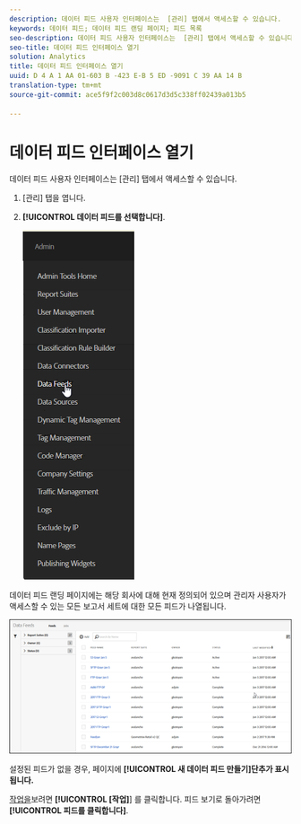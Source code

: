 ```yaml
---
description: 데이터 피드 사용자 인터페이스는  [관리] 탭에서 액세스할 수 있습니다.
keywords: 데이터 피드; 데이터 피드 랜딩 페이지; 피드 목록
seo-description: 데이터 피드 사용자 인터페이스는  [관리] 탭에서 액세스할 수 있습니다.
seo-title: 데이터 피드 인터페이스 열기
solution: Analytics
title: 데이터 피드 인터페이스 열기
uuid: D 4 A 1 AA 01-603 B -423 E-B 5 ED -9091 C 39 AA 14 B
translation-type: tm+mt
source-git-commit: ace5f9f2c003d8c0617d3d5c338ff02439a013b5

---
```



# 데이터 피드 인터페이스 열기

데이터 피드 사용자 인터페이스는  [관리] 탭에서 액세스할 수 있습니다.

1. [관리] 탭을 엽니다. 
1. **[!UICONTROL 데이터 피드를 선택합니다]**.

   ![Experience Cloud 메뉴](assets/AdminMenu.png)

데이터 피드 랜딩 페이지에는 해당 회사에 대해 현재 정의되어 있으며 관리자 사용자가 액세스할 수 있는 모든 보고서 세트에 대한 모든 피드가 나열됩니다.

![데이터 피드 목록](assets/feeds.png)

설정된 피드가 없을 경우, 페이지에 **[!UICONTROL 새 데이터 피드 만들기]단추가 표시됩니다.**

[작업을](../../../export/analytics-data-feed/c-data-feed-actions/t-feed-job-history.md#task_0D05F2D1B41B4E4A95B570DC78014480)보려면 **[!UICONTROL [작업]**] 를 클릭합니다. 피드 보기로 돌아가려면 **[!UICONTROL 피드를 클릭합니다]**.